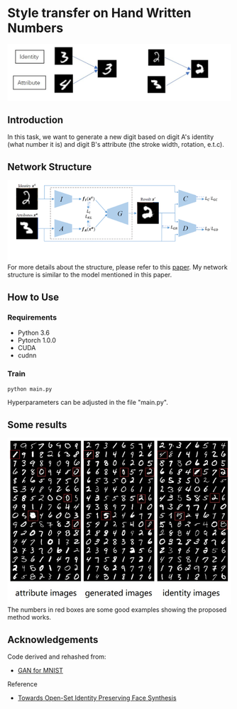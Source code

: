 # Style transfer on Hand Written Numbers
<center><img src="./assets/demo.JPG" align="middle" width="692"></center>

## Introduction
In this task, we want to generate a new digit based on digit A's identity (what number it is) and digit B's attribute (the stroke width, rotation, e.t.c).

## Network Structure
![image](https://github.com/shsjxzh/Style-transfer-on-Hand-Written-Numbers/blob/master/assets/structure.png) \
For more details about the structure, please refer to this [paper](https://arxiv.org/abs/1803.11182). My network structure is similar to the model mentioned in this paper.

## How to Use
### Requirements
* Python 3.6
* Pytorch 1.0.0
* CUDA
* cudnn

### Train
    python main.py
Hyperparameters can be adjusted in the file "main.py". 

## Some results
![image](https://github.com/shsjxzh/Style-transfer-on-Hand-Written-Numbers/blob/master/assets/more_train.jpg) \
The numbers in red boxes are some good examples showing the proposed method works.

## Acknowledgements
Code derived and rehashed from:
* [GAN for MNIST](https://github.com/Burton2000/CS231n-2017/blob/master/assignment3/GANs-PyTorch.ipynb)

Reference
* [Towards Open-Set Identity Preserving Face Synthesis](https://arxiv.org/abs/1803.11182)
